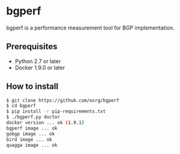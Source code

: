 bgperf
========

bgperf is a performance measurement tool for BGP implementation.

## Prerequisites

* Python 2.7 or later
* Docker 1.9.0 or later

## How to install

```bash
$ git clone https://github.com/osrg/bgperf
$ cd bgperf
$ pip install -r pip-requirements.txt
$ ./bgperf.py doctor
docker version ... ok (1.9.1)
bgperf image ... ok
gobgp image ... ok
bird image ... ok
quagga image ... ok
```
